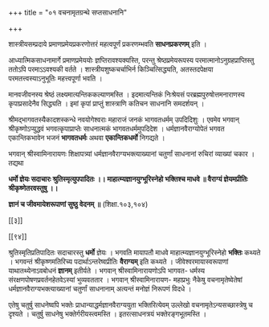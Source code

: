 +++
title = "०१ वचनामृतग्रन्थे सप्तसाधनानि"

+++

शास्त्रीयसम्प्रदाये प्रमाणप्रमेयप्रकरणोत्तरं महत्वपूर्णं प्रकरणम्भवति **साधनप्रकरणम्** इति ।

आध्यात्मिकसाधनामार्गे प्रमाणप्रमेययोः ज्ञप्तिरावश्यक्यस्ति, परन्तु श्रेष्ठप्रमेयरूपस्य परमात्मानोऽनुग्रहप्राप्तिस्तु ततोऽपि परमाऽऽवश्यकी वर्तते । शास्त्रीयशुष्कचर्चाभिर्न किञ्चित्सिद्ध्यति, अतस्तदपेक्षया परमतत्त्वस्याऽनुभूतिः महत्त्वपूर्णा भवति ।

मानवजीवनस्य श्रेष्ठं लक्ष्यमात्यन्तिककल्याणमस्ति । इदमात्यन्तिकं निःश्रेयसं परब्रह्मपुरुषोत्तमनाराणस्य कृपाप्रसादेनैव सिद्ध्यति । इमां कृपां प्राप्तुं शास्त्राणि कतिचन साधनानि समदर्शयन् ।

श्रीमद्भागवतस्यैकादशस्कन्धे नवयोगेश्वराः महाराजं जनकं भागवतधर्मम् उपदिदिशुः । एवमेव भगवान् श्रीकृष्णोऽप्युद्धवं भगवत्कृपाप्राप्तेः साधनात्मकं भागवतधर्ममुपदिदेश । धर्मज्ञानवैराग्योपेतं भगवत एकान्तिकभावेन भजनं **भागवतधर्मः** अथवा **एकान्तिकधर्मो** निगद्यते ।

भगवान् श्रीस्वामिनारायणः शिक्षापत्र्यां धर्मज्ञानवैराग्यभक्त्याख्यानां चतुर्णां साधनानां रुचिरां व्याख्यां चकार । तद्यथा

**धर्मो ज्ञेयः सदाचारः श्रुतिस्मृत्युपपादितः ।।  माहात्म्यज्ञानयुग्भूरिस्नेहो भक्तिश्च माधवे ॥ वैराग्यं ज्ञेयमप्रीतिः श्रीकृष्णेतरवस्तुषु ।।** 

**ज्ञानं च जीवमायेशरूपाणां सुष्ठु वेदनम् ॥** (शिक्षा.१०३,१०४)

[[३]]

[[९४]]

श्रुतिस्मृतिप्रतिपादितः सदाचारस्तु **धर्मो** ज्ञेयः । भगवति मायापतौ माधवे माहात्म्यज्ञानयुग्भूरिस्नेहो **भक्तिः** कथ्यते । भगवन्तं श्रीकृष्णमतिरिच्य पदार्थाऽन्तरेष्वप्रीतिः **वैराग्यम्** इति कथ्यते । जीवेश्वरमायास्वरूपाणां याथातथ्येनाऽवबोधनं **ज्ञानम्** इतीर्यते । भगवान् श्रीस्वामिनारायणोऽपि भागवत- धर्मस्य संरक्षणपोषणप्रवर्तनहेतवेऽस्यां भुव्यवततार । भगवान् श्रीस्वामिनारायण- महाप्रभुः नैकेषु वचनामृतेष्वेतेषां धर्मज्ञानवैराग्यभक्त्याख्यानां चतुर्णां साधनानाम् अत्यन्तं मनोज्ञं निरूपणं विदधे ।

एतेषु चतुर्षु साधनेष्वपि भक्तेः प्राधान्याद्धर्मज्ञानवैराग्ययुता भक्तिरित्येवम् उल्लेखो वचनामृतेऽन्यसच्छास्त्रेषु च दृश्यते । चतुर्षु साधनेषु भक्तेर्गरीयस्त्वमस्ति । इतरत्साधनत्रयं भक्तेरङ्गभूतमस्ति ।
